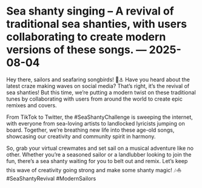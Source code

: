 # Sea shanty singing – A revival of traditional sea shanties, with users collaborating to create modern versions of these songs. — 2025-08-04

Hey there, sailors and seafaring songbirds! 🌊⚓️ Have you heard about the latest craze making waves on social media? That’s right, it’s the revival of sea shanties! But this time, we’re putting a modern twist on these traditional tunes by collaborating with users from around the world to create epic remixes and covers. 

From TikTok to Twitter, the #SeaShantyChallenge is sweeping the internet, with everyone from sea-loving artists to landlocked lyricists jumping on board. Together, we’re breathing new life into these age-old songs, showcasing our creativity and community spirit in harmony. 

So, grab your virtual crewmates and set sail on a musical adventure like no other. Whether you’re a seasoned sailor or a landlubber looking to join the fun, there’s a sea shanty waiting for you to belt out and remix. Let’s keep this wave of creativity going strong and make some shanty magic! 🎶⛵️ #SeaShantyRevival #ModernSailors